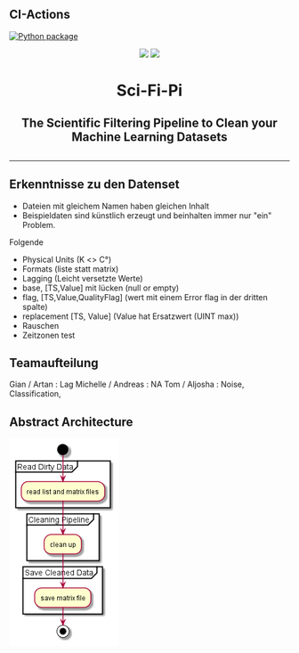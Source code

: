 ## CI-Actions
[![Python package](https://github.com/GianMewes/KEEN/actions/workflows/testPython.yaml/badge.svg)](https://github.com/GianMewes/KEEN/actions/workflows/testPython.yaml)

<p align="center">
    <img width="250px" src="https://github.com/GianMewes/KEEN/blob/documentation/images/images/SciFiPi-Logo_left.png">
    <img width="250px" src="https://github.com/GianMewes/KEEN/blob/documentation/images/images/SciFiPi-Logo_right.png"> 
</p>

<h1 align="center">Sci-Fi-Pi<h2>
<h2 align="center">The Scientific Filtering Pipeline to Clean your Machine Learning Datasets<h2>

<hr>





## Erkenntnisse zu den Datenset
- Dateien mit gleichem Namen haben gleichen Inhalt
- Beispieldaten sind künstlich erzeugt und beinhalten immer nur "ein" Problem.

Folgende 

- Physical Units (K <> C°)
- Formats (liste statt matrix)
- Lagging (Leicht versetzte Werte)
- base, [TS,Value] mit lücken (null or empty)
- flag, [TS,Value,QualityFlag] (wert mit einem Error flag in der dritten spalte)
- replacement [TS, Value] (Value hat Ersatzwert (UINT max))
- Rauschen
- Zeitzonen test



## Teamaufteilung

Gian / Artan : Lag
Michelle / Andreas : NA
Tom / Aljosha : Noise, Classification, 





## Abstract Architecture

![AbstractArchitecture](Pipeline_Abstract.png)

